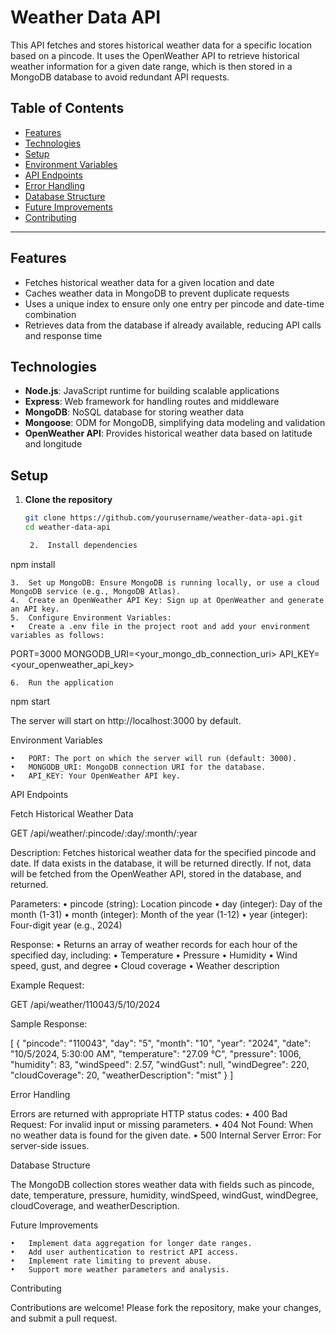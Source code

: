 # Weather Data API

This API fetches and stores historical weather data for a specific location based on a pincode. It uses the OpenWeather API to retrieve historical weather information for a given date range, which is then stored in a MongoDB database to avoid redundant API requests.

## Table of Contents
- [Features](#features)
- [Technologies](#technologies)
- [Setup](#setup)
- [Environment Variables](#environment-variables)
- [API Endpoints](#api-endpoints)
- [Error Handling](#error-handling)
- [Database Structure](#database-structure)
- [Future Improvements](#future-improvements)
- [Contributing](#contributing)

---

## Features

- Fetches historical weather data for a given location and date
- Caches weather data in MongoDB to prevent duplicate requests
- Uses a unique index to ensure only one entry per pincode and date-time combination
- Retrieves data from the database if already available, reducing API calls and response time

## Technologies

- **Node.js**: JavaScript runtime for building scalable applications
- **Express**: Web framework for handling routes and middleware
- **MongoDB**: NoSQL database for storing weather data
- **Mongoose**: ODM for MongoDB, simplifying data modeling and validation
- **OpenWeather API**: Provides historical weather data based on latitude and longitude

## Setup

1. **Clone the repository**
   ```bash
   git clone https://github.com/yourusername/weather-data-api.git
   cd weather-data-api

	2.	Install dependencies

npm install


	3.	Set up MongoDB: Ensure MongoDB is running locally, or use a cloud MongoDB service (e.g., MongoDB Atlas).
	4.	Create an OpenWeather API Key: Sign up at OpenWeather and generate an API key.
	5.	Configure Environment Variables:
	•	Create a .env file in the project root and add your environment variables as follows:

PORT=3000
MONGODB_URI=<your_mongo_db_connection_uri>
API_KEY=<your_openweather_api_key>


	6.	Run the application

npm start

The server will start on http://localhost:3000 by default.

Environment Variables

	•	PORT: The port on which the server will run (default: 3000).
	•	MONGODB_URI: MongoDB connection URI for the database.
	•	API_KEY: Your OpenWeather API key.

API Endpoints

Fetch Historical Weather Data

GET /api/weather/:pincode/:day/:month/:year

Description: Fetches historical weather data for the specified pincode and date. If data exists in the database, it will be returned directly. If not, data will be fetched from the OpenWeather API, stored in the database, and returned.

Parameters:
	•	pincode (string): Location pincode
	•	day (integer): Day of the month (1-31)
	•	month (integer): Month of the year (1-12)
	•	year (integer): Four-digit year (e.g., 2024)

Response:
	•	Returns an array of weather records for each hour of the specified day, including:
	•	Temperature
	•	Pressure
	•	Humidity
	•	Wind speed, gust, and degree
	•	Cloud coverage
	•	Weather description

Example Request:

GET /api/weather/110043/5/10/2024

Sample Response:

[
  {
    "pincode": "110043",
    "day": "5",
    "month": "10",
    "year": "2024",
    "date": "10/5/2024, 5:30:00 AM",
    "temperature": "27.09 °C",
    "pressure": 1006,
    "humidity": 83,
    "windSpeed": 2.57,
    "windGust": null,
    "windDegree": 220,
    "cloudCoverage": 20,
    "weatherDescription": "mist"
  }
]

Error Handling

Errors are returned with appropriate HTTP status codes:
	•	400 Bad Request: For invalid input or missing parameters.
	•	404 Not Found: When no weather data is found for the given date.
	•	500 Internal Server Error: For server-side issues.

Database Structure

The MongoDB collection stores weather data with fields such as pincode, date, temperature, pressure, humidity, windSpeed, windGust, windDegree, cloudCoverage, and weatherDescription.

Future Improvements

	•	Implement data aggregation for longer date ranges.
	•	Add user authentication to restrict API access.
	•	Implement rate limiting to prevent abuse.
	•	Support more weather parameters and analysis.

Contributing

Contributions are welcome! Please fork the repository, make your changes, and submit a pull request.
